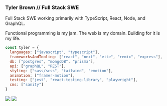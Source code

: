 ### Tyler Brown // Full Stack SWE

Full Stack SWE working primarily with TypeScript, React, Node, and GraphQL.

Functional programming is my jam. The web is my domain. Building for it is my life.

```javascript
const tyler = {
  languages: ["javascript", "typescript"],
  frameworksAndTooling: ["react", "next", "vite", "remix", "express"],
  db: ["postgres", "mongoDB", "prisma"],
  api: ["graphQL", "REST"],
  styling: ["sass/scss", "tailwind", "emotion"],
  animation: ["framer-motion"],
  testing: ["jest", "react-testing-library", "playwright"],
  cms: ["sanity"]
}
```

<a href="https://linkedin.com/in/tylerbrowndev/"><img src="https://img.shields.io/badge/LinkedIn-0077B5?style=for-the-badge&logo=linkedin&logoColor=white" /></a>
<a href="https://twitter.com/t_brown11b"><img src="https://img.shields.io/badge/Twitter-1DA1F2?style=for-the-badge&logo=twitter&logoColor=white" /></a>
